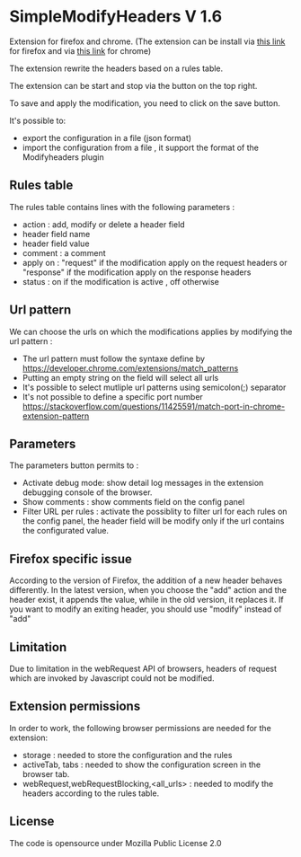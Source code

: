 # SimpleModifyHeaders V 1.6

Extension for firefox and chrome. (The extension can be install via [this link](https://addons.mozilla.org/fr/firefox/addon/simple-modify-header/) for firefox and via [this link](https://chrome.google.com/webstore/detail/simple-modify-headers/gjgiipmpldkpbdfjkgofildhapegmmic) for chrome)

The extension rewrite the headers based on a rules table. 

The extension can be start and stop via the button on the top right.

To save and apply the modification, you need to click on the save button.

It's possible to: 
-  export the configuration in a file (json format)
-  import the configuration from a file , it support the format of  the Modifyheaders plugin 

## Rules table
The rules table contains lines with the following parameters :
- action : add, modify or delete a header field
- header field name
- header field value 
- comment : a comment 
- apply on : "request" if the modification apply on the request headers or "response" if the modification apply on the response headers
- status : on if the modification is active , off otherwise 

## Url pattern
We can choose the urls on which the modifications applies by modifying the url pattern :  
- The url pattern must follow the syntaxe define by https://developer.chrome.com/extensions/match_patterns
- Putting an empty string on the field will select all urls
- It's possible to select mutliple url patterns using semicolon(;) separator
- It's not possible to define a specific port number https://stackoverflow.com/questions/11425591/match-port-in-chrome-extension-pattern

## Parameters
The parameters button permits to :
- Activate debug mode: show detail log messages in the extension debugging console of the browser.
- Show comments : show comments field on the config panel 
- Filter URL per rules : activate the possiblity to filter url for each rules on the config panel, the header field will be modify only if the url contains the configurated value.


## Firefox specific issue
According to the version of Firefox, the addition of a new header behaves differently. In the latest version, when you choose the "add" action and the header exist, it appends the value, while in the old version, it replaces it. If you want to modify an exiting header, you should use "modify" instead of "add"

## Limitation

Due to limitation in the webRequest API of browsers, headers of request which are invoked by Javascript could not be modified. 
  
## Extension permissions
In order to work, the following browser permissions are needed for the extension: 
- storage : needed to store the configuration and the rules
- activeTab, tabs : needed to show the configuration screen in the browser tab.
- webRequest,webRequestBlocking,<all_urls> :  needed to modify the headers according to the rules table. 
  
## License
The code is opensource under Mozilla Public License 2.0 

